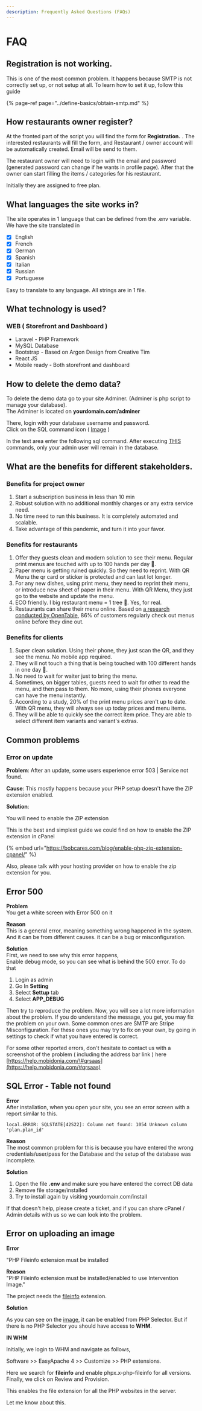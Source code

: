 ```yaml
---
description: Frequently Asked Questions (FAQs)
---
```


# FAQ

## Registration is not working.

This is one of the most common problem. It happens because SMTP is not correctly set up, or not setup at all. To learn how to set it up, follow this guide

{% page-ref page="../define-basics/obtain-smtp.md" %}



## How restaurants owner register?

At the fronted part of the script you will find the form for  **Registration.** . The interested restaurants will fill the form, and Restaurant / owner account will be automatically created. Email will be send to them.

The restaurant owner will need to login with the email and password \(generated password can change if he wants in profile page\). After that the owner can start filling the items / categories for his restaurant.

Initially they are assigned to free plan. 



## What languages the site works in?

The site operates in 1 language that can be defined from the .env variable. We have the site translated in

* [x] English
* [x] French
* [x] German
* [x] Spanish
* [x] Italian
* [x] Russian
* [x] Portuguese 

Easy to translate to any language. All strings are in 1 file.



## What technology is used?

### WEB \( Storefront and Dashboard \)

* Laravel - PHP Framework
* MySQL Database
* Bootstrap - Based on Argon Design from Creative Tim
* React JS
* Mobile ready - Both storefront and dashboard



## How to delete the demo data?

To delete the demo data go to your site Adminer. \(Adminer is php script to manage your database\).  
The Adminer is located on **yourdomain.com/adminer**

There, login with your database username and password.  
Click on the SQL command icon \( [Image](https://i.imgur.com/GXetB8K.png) \)

In the text area enter the following sql command. After executing [THIS](https://gist.github.com/dimovdaniel/ebbaa2bb379e92bfc1e223b306ca1531) commands, only your admin user will remain in the database.

## What are the benefits for different stakeholders. 

### Benefits for project owner

1. Start a subscription business in less than 10 min
2. Robust solution with no additional monthly charges or any extra service need.
3. No time need to run this business. It is completely automated and scalable. 
4. Take advantage of this pandemic, and turn it into your favor. 

### Benefits for restaurants

1. Offer they guests clean and modern solution to see their menu. Regular print menus are touched with up to 100 hands per day 🦠. 
2. Paper menu is getting ruined quickly. So they need to reprint. With QR Menu the qr card or sticker is protected and can last lot longer. 
3. For any new dishes, using print menu, they need to reprint their menu, or introduce new sheet of paper in their menu. With QR Menu, they just go to the website and update the menu. 
4. ECO friendly. I big restaurant menu = 1 tree 🌲. Yes, for real.
5. Restaurants can share their menu online.  Based on [a research conducted by OpenTable](https://go.opentable.com/rs/531-AOS-877/images/OpenTableTechnologyAndDiningOut2015l.pdf), 86% of customers regularly check out menus online before they dine out. 

### Benefits for clients

1. Super clean solution. Using their phone, they just scan the QR, and they see the menu. No mobile app required. 
2. They will not touch a thing that is being touched with 100 different hands in one day 🦠.
3. No need to wait for waiter just to bring the menu. 
4. Sometimes, on bigger tables, guests need to wait for other to read the menu, and then pass to them. No more, using their phones everyone can have the menu instantly. 
5. According to a study, 20% of the print menu prices aren't up to date. With QR menu, they will always see up today prices and menu items. 
6. They will be able to quickly see the correct item price. They are able to select different item variants and variant's extras.

## Common problems

### Error on update

**Problem**: After an update, some users experience error 503 \| Service not found.

**Cause**: This mostly happens because your PHP setup doesn't have the ZIP extension enabled. 

**Solution**: 

You will need to enable the ZIP extension 

This is the best and simplest guide we could find on how to enable the ZIP extension in cPanel

{% embed url="https://bobcares.com/blog/enable-php-zip-extension-cpanel/" %}

Also, please talk with your hosting provider on how to enable the zip extension for you.

## Error 500

**Problem**  
You get a white screen with Error 500 on it 

**Reason**  
This is a general error, meaning something wrong happened in the system. And it can be from different causes. it can be a bug or misconfiguration. 

**Solution**  
First, we need to see why this error happens,   
Enable debug mode, so you can see what is behind the 500 error. To do that

1. Login as admin
2. Go In **Setting**
3. Select **Settup** tab
4. Select **APP\_DEBUG**

Then try to reproduce the problem. Now, you will see a lot more information about the problem. If you do understand the message, you get, you may fix the problem on your own. Some common ones are SMTP are Stripe Misconfiguration. For these ones you may try to fix on your own, by going in settings to check if what you have entered is correct. 

For some other reported errors, don't hesitate to contact us with a screenshot of the problem \( including the address bar link \) here [https://help.mobidonia.com/\#qrsaas](https://help.mobidonia.com/#qrsaas)

## SQL Error - Table not found

**Error**   
After installation, when you open your site, you see an error screen with a report similar to this.

```text
local.ERROR: SQLSTATE[42S22]: Column not found: 1054 Unknown column 'plan.plan_id' 
```

**Reason**  
The most common problem for this is because you have entered the wrong credentials/user/pass for the Database and the setup of the database was incomplete. 

**Solution**

1. Open the file **.env** and make sure you have entered the correct  DB data
2. Remove file storage/installed
3. Try to install again by visiting yourdomain.com/install

If that doesn't help, please create a ticket, and if you can share cPanel / Admin details with us so we can look into the problem. 



## Error on uploading an image 

**Error**

"PHP Fileinfo extension must be installed

**Reason**  
 "PHP Fileinfo extension must be installed/enabled to use Intervention Image."

The project needs the [fileinfo](https://i.stack.imgur.com/vhN3E.png) extension. 

**Solution**

As you can see on the [image](https://i.stack.imgur.com/vhN3E.png), it can be enabled from PHP Selector. But if there is no  PHP Selector you should have access to **WHM**.

**IN WHM**

Initially, we login to WHM and navigate as follows,

Software &gt;&gt; EasyApache 4 &gt;&gt; Customize &gt;&gt; PHP extensions.

Here we search for **fileinfo** and enable phpx.x-php-fileinfo for all versions. Finally, we click on Review and Provision.

This enables the file extension for all the PHP websites in the server.

Let me know about this.











